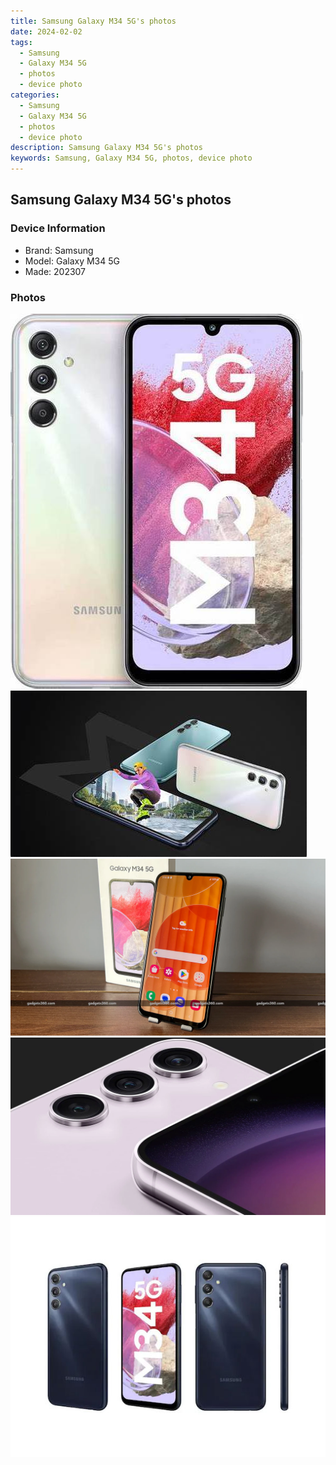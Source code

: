 ```yaml
---
title: Samsung Galaxy M34 5G's photos
date: 2024-02-02
tags: 
  - Samsung
  - Galaxy M34 5G
  - photos
  - device photo
categories: 
  - Samsung
  - Galaxy M34 5G
  - photos
  - device photo
description: Samsung Galaxy M34 5G's photos
keywords: Samsung, Galaxy M34 5G, photos, device photo
---
```


## Samsung Galaxy M34 5G's photos

### Device Information

- Brand: Samsung
- Model: Galaxy M34 5G
- Made: 202307

### Photos

![/images/best-assets/devices/samsung/samsung-galaxy-m34-5g/1.jpg](/images/best-assets/devices/samsung/samsung-galaxy-m34-5g/1.jpg)
![/images/best-assets/devices/samsung/samsung-galaxy-m34-5g/2.jpg](/images/best-assets/devices/samsung/samsung-galaxy-m34-5g/2.jpg)
![/images/best-assets/devices/samsung/samsung-galaxy-m34-5g/3.jpg](/images/best-assets/devices/samsung/samsung-galaxy-m34-5g/3.jpg)
![/images/best-assets/devices/samsung/samsung-galaxy-m34-5g/4.jpg](/images/best-assets/devices/samsung/samsung-galaxy-m34-5g/4.jpg)
![/images/best-assets/devices/samsung/samsung-galaxy-m34-5g/5.jpg](/images/best-assets/devices/samsung/samsung-galaxy-m34-5g/5.jpg)
